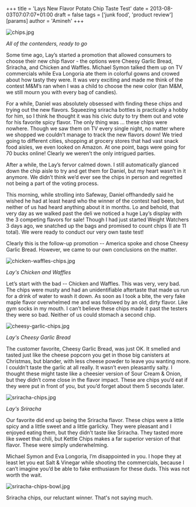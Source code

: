+++
title = 'Lays New Flavor Potato Chip Taste Test'
date = 2013-08-03T07:07:07+01:00
draft = false
tags = ['junk food', 'product review']
[params]
author = 'Amineh'
+++

![chips.jpg](/lays-chip-test/chips.jpg)

*All of the contenders, ready to go*

Some time ago, Lay’s started a promotion that allowed consumers to choose their new chip flavor - the options were
Cheesy Garlic Bread, Sriracha, and Chicken and Waffles. Michael Symon talked them up on TV commercials while Eva
Longoria ate them in colorful gowns and crowed about how tasty they were. It was very exciting and made me think of the
contest M&M’s ran when I was a child to choose the new color (tan M&M, we still mourn you with every bag of candies).

For a while, Daniel was absolutely obsessed with finding these chips and trying out the new flavors. Squeezing sriracha
bottles is practically a hobby for him, so I think he thought it was his civic duty to try them out and vote for his
favorite spicy flavor. The only thing was … these chips were nowhere. Though we saw them on TV every single night, no
matter where we shopped we couldn’t manage to track the new flavors down!  We tried going to different cities, shopping
at grocery stores that had vast snack food aisles, we even looked on Amazon. At one point, bags were going for 70 bucks
online!  Clearly we weren’t the only intrigued parties.

After a while, the Lay’s fervor calmed down. I still automatically glanced down the chip aisle to try and get them for
Daniel, but my heart wasn’t in it anymore. We didn’t think we’d ever see the chips in person and regretted not being a
part of the voting process.

This morning, while strolling into Safeway, Daniel offhandedly said he wished he had at least heard who the winner of
the contest had been, but neither of us had heard anything about it in months. Lo and behold, that very day as we walked
past the deli we noticed a huge Lay’s display with the 3 competing flavors for sale!  Though I had just started Weight
Watchers 3 days ago, we snatched up the bags and promised to count chips (I ate 11 total). We were ready to conduct our
very own taste test!

Clearly this is the follow-up promotion -- America spoke and chose Cheesy Garlic Bread. However, we came to our own
conclusions on the matter.

![chicken-waffles-chips.jpg](/lays-chip-test/chicken-waffles-chips.jpg)

*Lay's Chicken and Waffles*

Let’s start with the bad -- Chicken and Waffles. This was very, very bad. The chips were musty and had an unidentifiable
aftertaste that made us run for a drink of water to wash it down. As soon as I took a bite, the very fake maple flavor
overwhelmed me and was followed by an old, dirty flavor. Like gym socks in my mouth. I can’t believe these chips made it
past the testers they were so bad. Neither of us could stomach a second chip.

![cheesy-garlic-chips.jpg](/lays-chip-test/cheesy-garlic-chips.jpg)

*Lay's Cheesy Garlic Bread*

The customer favorite, Cheesy Garlic Bread, was just OK. It smelled and tasted just like the cheese popcorn you get in
those big canisters at Christmas, but blander, with less cheese powder to leave you wanting more. I couldn’t taste the
garlic at all really. It wasn’t even pleasantly salty. I thought these might taste like a cheesier version of Sour
Cream & Onion, but they didn’t come close in the flavor impact. These are chips you’d eat if they were put in front of
you, but you’d forget about them 5 seconds later.

![sriracha-chips.jpg](/lays-chip-test/sriracha-chips.jpg)

*Lay's Sriracha*

Our favorite did end up being the Sriracha flavor. These chips were a little spicy and a little sweet and a little
garlicky. They were pleasant and I enjoyed eating them, but they didn’t taste like Sriracha. They tasted more like sweet
thai chili, but Kettle Chips makes a far superior version of that flavor. These were simply underwhelming.

Michael Symon and Eva Longoria, I’m disappointed in you. I hope they at least let you eat Salt & Vinegar while shooting
the commercials, because I can’t imagine you’d be able to fake enthusiasm for these duds. This was not worth the wait.

![sriracha-chips-bowl.jpg](/lays-chip-test/sriracha-chips-bowl.jpg)

Sriracha chips, our reluctant winner. That's not saying much.